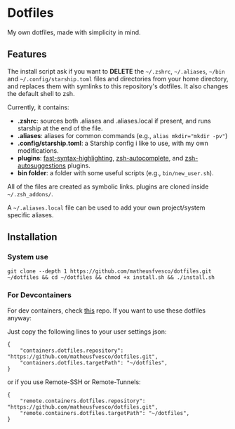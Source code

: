 # Dotfiles

My own dotfiles, made with simplicity in mind.

## Features

The install script ask if you want to **DELETE** the `~/.zshrc`, `~/.aliases`, `~/bin` and `~/.config/starship.toml` files and directories from your home directory, and replaces them with symlinks to this repository's dotfiles. It also changes the default shell to zsh.

Currently, it contains:
* **.zshrc**: sources both .aliases and .aliases.local if present, and runs starship at the end of the file.
* **.aliases**: aliases for common commands (e.g., `alias mkdir="mkdir -pv"`)
* **.config/starship.toml**: a Starship config i like to use, with my own modifications.
* **plugins**: [fast-syntax-highlighting](https://github.com/zdharma-continuum/fast-syntax-highlighting), [zsh-autocomplete](https://github.com/marlonrichert/zsh-autocomplete), and [zsh-autosuggestions](https://github.com/zsh-users/zsh-autosuggestions) plugins.
* **bin folder**: a folder with some useful scripts (e.g., `bin/new_user.sh`).

All of the files are created as symbolic links.
plugins are cloned inside `~/.zsh_addons/`.

A `~/.aliases.local` file can be used to add your own project/system specific aliases.

## Installation

### System use

```
git clone --depth 1 https://github.com/matheusfvesco/dotfiles.git ~/dotfiles && cd ~/dotfiles && chmod +x install.sh && ./install.sh 
```

### For Devcontainers

For dev containers, check [this](https://github.com/matheusfvesco/devcontainers-dotfiles) repo.
If you want to use these dotfiles anyway:

Just copy the following lines to your user settings json:

```
{
    "containers.dotfiles.repository": "https://github.com/matheusfvesco/dotfiles.git",
    "containers.dotfiles.targetPath": "~/dotfiles",
}
```

or if you use Remote-SSH or Remote-Tunnels:

```
{
    "remote.containers.dotfiles.repository": "https://github.com/matheusfvesco/dotfiles.git",
    "remote.containers.dotfiles.targetPath": "~/dotfiles",
}
```